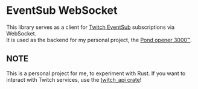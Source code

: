 # EventSub WebSocket
This library serves as a client for [Twitch EventSub](https://dev.twitch.tv/docs/eventsub/) subscriptions via WebSocket.  
It is used as the backend for my personal project, the [Pond opener 3000™](https://github.com/Fittiboy/rust_fishinge).

## NOTE
This is a personal project for me, to experiment with Rust. If you want to interact with Twitch services, use the [twitch_api crate](https://crates.io/crates/twitch_api)!
